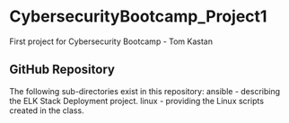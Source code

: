 # CybersecurityBootcamp_Project1
First project for Cybersecurity Bootcamp - Tom Kastan


## GitHub Repository
The following sub-directories exist in this repository:
ansible - describing the ELK Stack Deployment project.
linux - providing the Linux scripts created in the class.